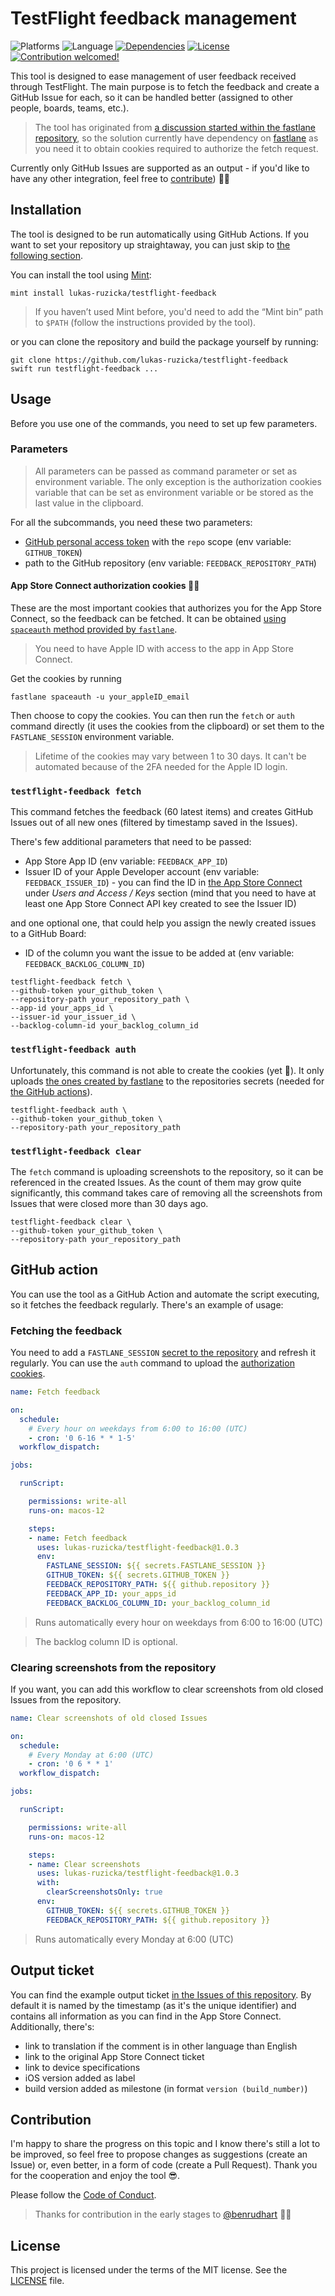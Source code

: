 # TestFlight feedback management

![Platforms](https://img.shields.io/badge/platform-osx-lightgrey.svg)
![Language](https://img.shields.io/badge/language-swift-orange.svg)
[![Dependencies](https://img.shields.io/badge/dependency-fastlane-informational.svg)](https://github.com/fastlane/fastlane)
[![License](https://img.shields.io/badge/license-MIT-green.svg)](https://github.com/lukas-ruzicka/testflight-feedback/blob/main/LICENSE)
[![Contribution welcomed!](https://img.shields.io/badge/contribution-welcomed-brightgreen.svg)](#contribution)

This tool is designed to ease management of user feedback received through TestFlight. The main purpose is to fetch the feedback and create a GitHub Issue for each, so it can be handled better (assigned to other people, boards, teams, etc.).

> The tool has originated from [a discussion started within the fastlane repository](https://github.com/fastlane/fastlane/discussions/17790), so the solution currently have dependency on [fastlane](https://github.com/fastlane/fastlane) as you need it to obtain cookies required to authorize the fetch request.

Currently only GitHub Issues are supported as an output - if you'd like to have any other integration, feel free to [contribute](#contribution)) 🙏🏻


## Installation

The tool is designed to be run automatically using GitHub Actions. If you want to set your repository up straightaway, you can just skip to [the following section](#github_action).

You can install the tool using [Mint](https://github.com/yonaskolb/mint):

```shell
mint install lukas-ruzicka/testflight-feedback
```

> If you haven’t used Mint before, you'd need to add the “Mint bin” path to `$PATH` (follow the instructions provided by the tool).

or you can clone the repository and build the package yourself by running:

```shell
git clone https://github.com/lukas-ruzicka/testflight-feedback
swift run testflight-feedback ...
```

## Usage

Before you use one of the commands, you need to set up few parameters.

### Parameters

> All parameters can be passed as command parameter or set as environment variable. The only exception is the authorization cookies variable that can be set as environment variable or be stored as the last value in the clipboard.

For all the subcommands, you need these two parameters:
- [GitHub personal access token](https://docs.github.com/en/authentication/keeping-your-account-and-data-secure/creating-a-personal-access-token) with the `repo` scope (env variable: `GITHUB_TOKEN`)
- path to the GitHub repository (env variable: `FEEDBACK_REPOSITORY_PATH`)

#### App Store Connect authorization cookies 🍪🍪

These are the most important cookies that authorizes you for the App Store Connect, so the feedback can be fetched. It can be obtained [using `spaceauth` method provided by `fastlane`](https://docs.fastlane.tools/getting-started/ios/authentication/).

> You need to have Apple ID with access to the app in App Store Connect.

<a name="auth_cookies">
Get the cookies by running
</a>

```shell
fastlane spaceauth -u your_appleID_email
``` 

Then choose to copy the cookies. You can then run the `fetch` or `auth` command directly (it uses the cookies from the clipboard) or set them to the `FASTLANE_SESSION` environment variable.

> Lifetime of the cookies may vary between 1 to 30 days. It can't be automated because of the 2FA needed for the Apple ID login.

### `testflight-feedback fetch`

This command fetches the feedback (60 latest items) and creates GitHub Issues out of all new ones (filtered by timestamp saved in the Issues).

There's few additional parameters that need to be passed:
- App Store App ID (env variable: `FEEDBACK_APP_ID`)
- Issuer ID of your Apple Developer account (env variable: `FEEDBACK_ISSUER_ID`) - you can find the ID in [the App Store Connect](https://appstoreconnect.apple.com/access/api) under _Users and Access / Keys_ section (mind that you need to have at least one App Store Connect API key created to see the Issuer ID) 

and one optional one, that could help you assign the newly created issues to a GitHub Board:
- ID of the column you want the issue to be added at (env variable: `FEEDBACK_BACKLOG_COLUMN_ID`)

```shell
testflight-feedback fetch \
--github-token your_github_token \
--repository-path your_repository_path \
--app-id your_apps_id \
--issuer-id your_issuer_id \
--backlog-column-id your_backlog_column_id
```

### `testflight-feedback auth`

Unfortunately, this command is not able to create the cookies (yet 👀). It only uploads [the ones created by fastlane](#auth_cookies) to the repositories secrets (needed for [the GitHub actions](#github_action)).

```shell
testflight-feedback auth \
--github-token your_github_token \
--repository-path your_repository_path
```

### `testflight-feedback clear`

The `fetch` command is uploading screenshots to the repository, so it can be referenced in the created Issues. As the count of them may grow quite significantly, this command takes care of removing all the screenshots from Issues that were closed more than 30 days ago. 

```shell
testflight-feedback clear \
--github-token your_github_token \
--repository-path your_repository_path
```

## GitHub action

<a name="github_action">
You can use the tool as a GitHub Action and automate the script executing, so it fetches the feedback regularly. There's an example of usage:
</a>

### Fetching the feedback

You need to add a `FASTLANE_SESSION` [secret to the repository](https://docs.github.com/en/actions/security-guides/encrypted-secrets) and refresh it regularly. You can use the `auth` command to upload the [authorization cookies](#auth_cookies).

```yaml
name: Fetch feedback

on:
  schedule:
    # Every hour on weekdays from 6:00 to 16:00 (UTC)
    - cron: '0 6-16 * * 1-5'
  workflow_dispatch:

jobs:

  runScript:

    permissions: write-all
    runs-on: macos-12

    steps:
    - name: Fetch feedback
      uses: lukas-ruzicka/testflight-feedback@1.0.3
      env:
        FASTLANE_SESSION: ${{ secrets.FASTLANE_SESSION }}
        GITHUB_TOKEN: ${{ secrets.GITHUB_TOKEN }}
        FEEDBACK_REPOSITORY_PATH: ${{ github.repository }}
        FEEDBACK_APP_ID: your_apps_id
        FEEDBACK_BACKLOG_COLUMN_ID: your_backlog_column_id
```

> Runs automatically every hour on weekdays from 6:00 to 16:00 (UTC)

> The backlog column ID is optional.

### Clearing screenshots from the repository

If you want, you can add this workflow to clear screenshots from old closed Issues from the repository.

```yaml
name: Clear screenshots of old closed Issues

on:
  schedule:
    # Every Monday at 6:00 (UTC)
    - cron: '0 6 * * 1'
  workflow_dispatch:

jobs:

  runScript:

    permissions: write-all
    runs-on: macos-12

    steps:
    - name: Clear screenshots
      uses: lukas-ruzicka/testflight-feedback@1.0.3
      with:
        clearScreenshotsOnly: true
      env:
        GITHUB_TOKEN: ${{ secrets.GITHUB_TOKEN }}
        FEEDBACK_REPOSITORY_PATH: ${{ github.repository }}
```

> Runs automatically every Monday at 6:00 (UTC)


## Output ticket

You can find the example output ticket [in the Issues of this repository](https://github.com/lukas-ruzicka/testflight-feedback/issues/1). By default it is named by the timestamp (as it's the unique identifier) and contains all information as you can find in the App Store Connect. Additionally, there's:
- link to translation if the comment is in other language than English
- link to the original App Store Connect ticket
- link to device specifications
- iOS version added as label
- build version added as milestone (in format `version (build_number)`)


## Contribution

<a name="contribution">
I'm happy to share the progress on this topic and I know there's still a lot to be improved, so feel free to propose changes as suggestions (create an Issue) or, even better, in a form of code (create a Pull Request). Thank you for the cooperation and enjoy the tool 😎.
</a>

Please follow the [Code of Conduct](https://github.com/lukas-ruzicka/testflight-feedback/blob/main/CODE_OF_CONDUCT.md).

> Thanks for contribution in the early stages to [@benrudhart](https://github.com/benrudhart) 🙏🏼


## License

This project is licensed under the terms of the MIT license. See the [LICENSE](https://github.com/lukas-ruzicka/testflight-feedback/blob/main/LICENSE) file.
